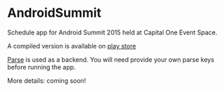 # AndroidSummit
Schedule app for Android Summit 2015 held at Capital One Event Space.

A compiled version is available on [play store](https://play.google.com/store/apps/details?id=org.androidsummit.eventapp&hl=en)

[Parse](https://parse.com/) is used as a backend. You will need provide your own parse keys before running the app.

More details: coming soon!
